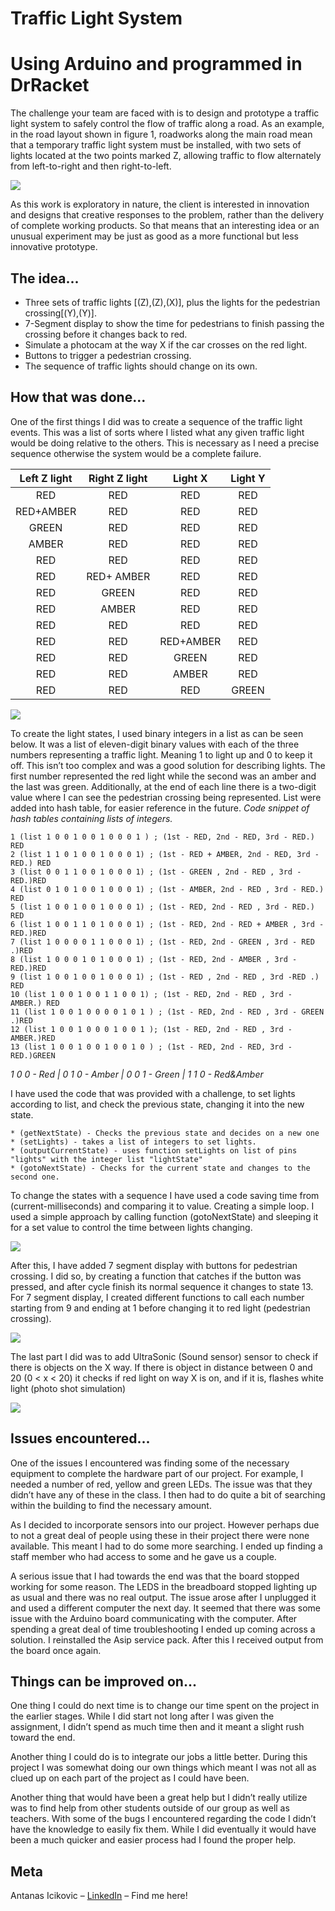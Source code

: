 # Traffic Light System
# Using Arduino and programmed in DrRacket

The challenge your team are faced with is to design and prototype a traffic light system to safely control the flow of traffic along a road. As an example, in the road layout shown in figure 1, roadworks along the main road mean that a temporary traffic light system must be installed, with two sets of lights located at the two points marked Z, allowing traffic to flow alternately from left-to-right and then right-to-left.

![](img\roadwork.png)

As this work is exploratory in nature, the client is interested in innovation and designs that creative responses to the problem, rather than the delivery of complete working products. So that means that an interesting idea or an unusual experiment may be just as good as a more functional but less innovative prototype.

## The idea...
* Three sets of traffic lights [(Z),(Z),(X)], plus the lights for the pedestrian crossing[(Y),(Y)].
* 7-Segment display to show the time for pedestrians to finish
passing the crossing before it changes back to red.
* Simulate a photocam at the way X if the car crosses on the red light.
* Buttons to trigger a pedestrian crossing.
* The sequence of traffic lights should change on its own.

## How that was done...

One of the first things I did was to create a sequence of the traffic light events. This was a list of sorts where I listed what any given traffic light would be doing relative to the others. This is necessary as I need a precise sequence otherwise the system would be a complete failure.

| Left Z light  | Right Z light |    Light X    |    Light Y    |
|      :---:       |      :---:       |      :---:       |      :---:       |
| RED| RED  | RED  | RED  |
| RED+AMBER  | RED  | RED  | RED  | 
| GREEN  | RED | RED | RED |
| AMBER | RED | RED | RED |
| RED | RED | RED | RED |
| RED | RED+ AMBER | RED | RED |
| RED | GREEN | RED | RED |
| RED | AMBER | RED | RED |
| RED | RED | RED | RED |
| RED | RED | RED+AMBER | RED |
| RED | RED | GREEN | RED |
| RED | RED | AMBER | RED |
| RED | RED | RED | GREEN |

![](img\FSM.png)

To create the light states, I used binary integers in a list as can be seen below. It was a list of eleven-digit binary values with each of the three numbers representing a traffic light. Meaning 1 to light up and 0 to keep it off. This isn’t too complex and was a good solution for describing lights. The first number represented the red light while the second was an amber and the last was green. Additionally, at the end of each line there is a two-digit value where I can see the pedestrian crossing being represented. List were added into hash table, for easier reference in the future.
*Code snippet of hash tables containing lists of integers.*
```
1 (list 1 0 0 1 0 0 1 0 0 0 1 ) ; (1st - RED, 2nd - RED, 3rd - RED.) RED
2 (list 1 1 0 1 0 0 1 0 0 0 1) ; (1st - RED + AMBER, 2nd - RED, 3rd - RED.) RED
3 (list 0 0 1 1 0 0 1 0 0 0 1) ; (1st - GREEN , 2nd - RED , 3rd - RED.)RED
4 (list 0 1 0 1 0 0 1 0 0 0 1) ; (1st - AMBER, 2nd - RED , 3rd - RED.) RED
5 (list 1 0 0 1 0 0 1 0 0 0 1) ; (1st - RED, 2nd - RED , 3rd - RED.) RED
6 (list 1 0 0 1 1 0 1 0 0 0 1) ; (1st - RED, 2nd - RED + AMBER , 3rd - RED.)RED
7 (list 1 0 0 0 0 1 1 0 0 0 1) ; (1st - RED, 2nd - GREEN , 3rd - RED .)RED
8 (list 1 0 0 0 1 0 1 0 0 0 1) ; (1st - RED, 2nd - AMBER , 3rd - RED.)RED
9 (list 1 0 0 1 0 0 1 0 0 0 1) ; (1st - RED , 2nd - RED , 3rd -RED .) RED
10 (list 1 0 0 1 0 0 1 1 0 0 1) ; (1st - RED, 2nd - RED , 3rd - AMBER.) RED
11 (list 1 0 0 1 0 0 0 0 1 0 1 ) ; (1st - RED, 2nd - RED , 3rd - GREEN .)RED
12 (list 1 0 0 1 0 0 0 1 0 0 1 ); (1st - RED, 2nd - RED , 3rd - AMBER.)RED
13 (list 1 0 0 1 0 0 1 0 0 1 0 ) ; (1st - RED, 2nd - RED, 3rd - RED.)GREEN 
```
*1 0 0 - Red | 0 1 0 - Amber | 0 0 1 - Green | 1 1 0 - Red&Amber*

I have used the code that was provided with a challenge, to set lights according to list, and check the previous state, changing it into the new state. 


    * (getNextState) - Checks the previous state and decides on a new one
    * (setLights) - takes a list of integers to set lights.
    * (outputCurrentState) - uses function setLights on list of pins "lights" with the integer list "lightState"
    * (gotoNextState) - Checks for the current state and changes to the second one.

To change the states with a sequence I have used a code saving time from (current-milliseconds) and comparing it to value. Creating a simple loop. I used a simple approach by calling function (gotoNextState) and sleeping it for a set value to control the time between lights changing. 

![](img\1.png)

After this, I have added 7 segment display with buttons for pedestrian crossing. I did so, by creating a function that catches if the button was pressed, and after cycle finish its normal sequence it changes to state 13. For 7 segment display, I created different functions to call each number starting from 9 and ending at 1 before changing it to red light (pedestrian crossing). 

![](img\2.png)

The last part I did was to add UltraSonic (Sound sensor) sensor to check if there is objects on the X way. If there is object in distance between 0 and 20 (0 < x < 20) it checks if red light on way X is on, and if it is, flashes white light (photo shot simulation) 

![](img\3.png)

## Issues encountered...

One of the issues I encountered was finding some of the necessary equipment to complete the hardware part of our project. For example, I needed a number of red, yellow and green LEDs. The issue was that they didn’t have any of these in the class. I then had to do quite a bit of searching within the building to find the necessary amount.

As I decided to incorporate sensors into our project. However perhaps due to not a great deal of people using these in their project there were none available. This meant I had to do some more searching. I ended up finding a staff member who had access to some and he gave us a couple.

A serious issue that I had towards the end was that the board stopped working for some reason. The LEDS in the breadboard stopped lighting up as usual and there was no real output. The issue arose after I unplugged it and used a different computer the next day. It seemed that there was some issue with the Arduino board communicating with the computer. After spending a great deal of time troubleshooting I ended up coming across a solution. I reinstalled the Asip service pack. After this I received output from the board once again. 

## Things can be improved on...

One thing I could do next time is to change our time spent on the project in the earlier stages. While I did start not long after I was given the assignment, I didn’t spend as much time then and it meant a slight rush toward the end.

Another thing I could do is to integrate our jobs a little better. During this project I was somewhat doing our own things which meant I was not all as clued up on each part of the project as I could have been.

Another thing that would have been a great help but I didn’t really utilize was to find help from other students outside of our group as well as teachers. With some of the bugs I encountered regarding the code I didn’t have the knowledge to easily fix them. While I did eventually it would have been a much quicker and easier process had I found the proper help. 
## Meta
Antanas Icikovic – [LinkedIn](https://www.linkedin.com/in/antanas-icikovic/) – Find me here!
